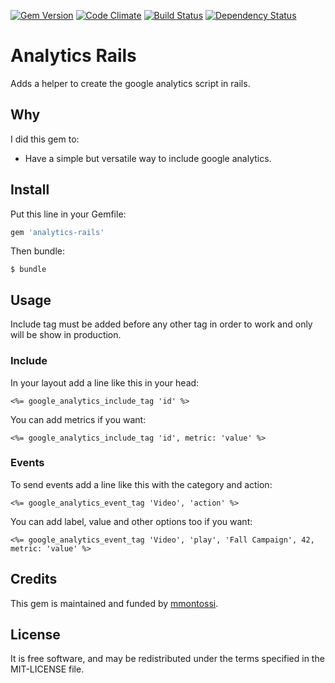 [![Gem Version](https://badge.fury.io/rb/analytics-rails.svg)](http://badge.fury.io/rb/analytics-rails)
[![Code Climate](https://codeclimate.com/github/mmontossi/analytics-rails/badges/gpa.svg)](https://codeclimate.com/github/mmontossi/analytics-rails)
[![Build Status](https://travis-ci.org/mmontossi/analytics-rails.svg)](https://travis-ci.org/mmontossi/analytics-rails)
[![Dependency Status](https://gemnasium.com/mmontossi/analytics-rails.svg)](https://gemnasium.com/mmontossi/analytics-rails)

# Analytics Rails

Adds a helper to create the google analytics script in rails.

## Why

I did this gem to:

- Have a simple but versatile way to include google analytics.

## Install

Put this line in your Gemfile:
```ruby
gem 'analytics-rails'
```

Then bundle:
```
$ bundle
```

## Usage

Include tag must be added before any other tag in order to work and only will be show in production.

### Include

In your layout add a line like this in your head:
```erb
<%= google_analytics_include_tag 'id' %>
```

You can add metrics if you want:
```erb
<%= google_analytics_include_tag 'id', metric: 'value' %>
```

### Events

To send events add a line like this with the category and action:
```erb
<%= google_analytics_event_tag 'Video', 'action' %>
```

You can add label, value and other options too if you want:
```erb
<%= google_analytics_event_tag 'Video', 'play', 'Fall Campaign', 42, metric: 'value' %>
```

## Credits

This gem is maintained and funded by [mmontossi](https://github.com/mmontossi).

## License

It is free software, and may be redistributed under the terms specified in the MIT-LICENSE file.
